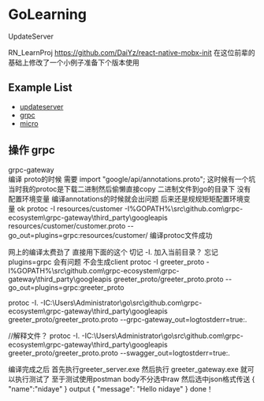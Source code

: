 # GoLearning
UpdateServer

RN_LearnProj   https://github.com/DaiYz/react-native-mobx-init 在这位前辈的基础上修改了一个小例子准备下个版本使用

## Example List
- [updateserver](/UpdateServer)
- [grpc](/grpc/src)
- [micro](/micro/src)

## 操作 grpc
grpc-gateway  
编译 proto的时候 需要 import "google/api/annotations.proto"; 这时候有一个坑 当时我的protoc是下载二进制然后偷懒直接copy  二进制文件到go的目录下 没有配置环境变量
编译annotations的时候就会出问题 后来还是规规矩矩配置环境变量 ok protoc -I resources/customer -I%GOPATH%\src\github.com\grpc-ecosystem\grpc-gateway\third_party\googleapis resources/customer/customer.proto --go_out=plugins=grpc:resources/customer/
编译protoc文件成功

网上的编译太费劲了  直接用下面的这个  切记 -I. 加入当前目录？ 忘记plugins=grpc 会有问题 不会生成client
protoc -I greeter_proto -I%GOPATH%\src\github.com\grpc-ecosystem\grpc-gateway\third_party\googleapis greeter_proto/greeter_proto.proto --go_out=plugins=grpc:greeter_proto


protoc -I. -IC:\Users\Administrator\go\src\github.com\grpc-ecosystem\grpc-gateway\third_party\googleapis greeter_proto/greeter_proto.proto --grpc-gateway_out=logtostderr=true:.

//解释文件？
protoc -I. -IC:\Users\Administrator\go\src\github.com\grpc-ecosystem\grpc-gateway\third_party\googleapis greeter_proto/greeter_proto.proto --swagger_out=logtostderr=true:.

编译完成之后  首先执行greeter_server.exe 然后执行 greeter_gateway.exe 就可以执行测试了
至于测试使用postman body不分选中raw 然后选中json格式传送 
{
    "name":"nidaye"
}
output
{
  "message": "Hello nidaye"
}
done！
